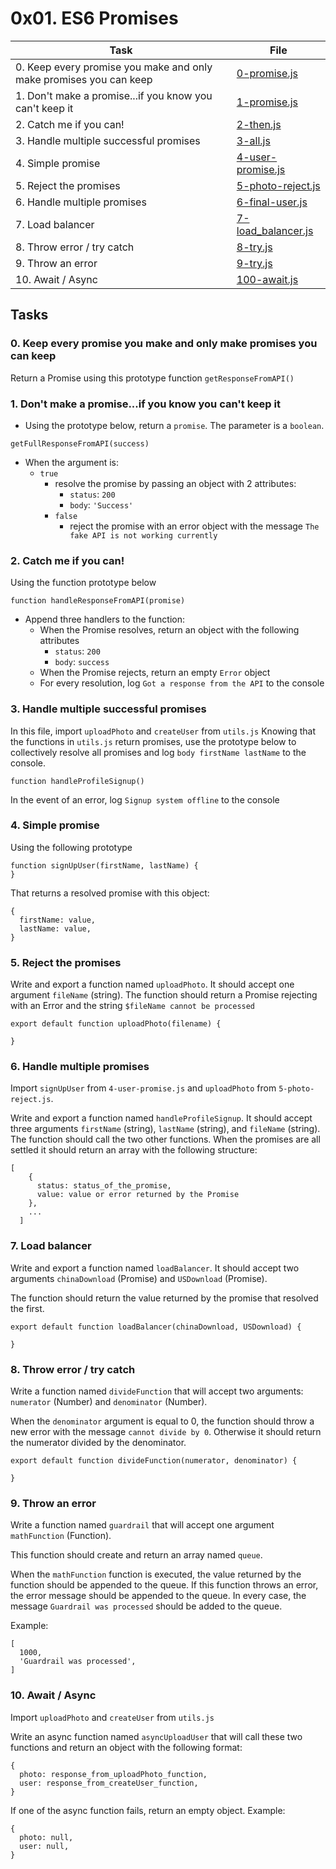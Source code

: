 # 0x01. ES6 Promises

| Task                                                               | File                                       |
| ------------------------------------------------------------------ | ------------------------------------------ |
| 0. Keep every promise you make and only make promises you can keep | [0-promise.js](./0-promise.js)             |
| 1. Don't make a promise...if you know you can't keep it            | [1-promise.js](./1-promise.js)             |
| 2. Catch me if you can!                                            | [2-then.js](./2-then.js)                   |
| 3. Handle multiple successful promises                             | [3-all.js](./3-all.js)                     |
| 4. Simple promise                                                  | [4-user-promise.js](./4-user-promise.js)   |
| 5. Reject the promises                                             | [5-photo-reject.js](./5-photo-reject.js)   |
| 6. Handle multiple promises                                        | [6-final-user.js](./6-final-user.js)       |
| 7. Load balancer                                                   | [7-load_balancer.js](./7-load_balancer.js) |
| 8. Throw error / try catch                                         | [8-try.js](./8-try.js)                     |
| 9. Throw an error                                                  | [9-try.js](./9-try.js)                     |
| 10. Await / Async                                                  | [100-await.js](./100-await.js)             |

## Tasks

### 0. Keep every promise you make and only make promises you can keep

Return a Promise using this prototype function `getResponseFromAPI()`

### 1. Don't make a promise...if you know you can't keep it

- Using the prototype below, return a `promise`. The parameter is a `boolean`.

```
getFullResponseFromAPI(success)
```

- When the argument is:
  - `true`
    - resolve the promise by passing an object with 2 attributes:
      - `status`: `200`
      - `body`: `'Success'`
    - `false`
      - reject the promise with an error object with the message `The fake API is not working currently`

### 2. Catch me if you can!

Using the function prototype below

```
function handleResponseFromAPI(promise)
```

- Append three handlers to the function:
  - When the Promise resolves, return an object with the following attributes
    - `status`: `200`
    - `body`: `success`
  - When the Promise rejects, return an empty `Error` object
  - For every resolution, log `Got a response from the API` to the console

### 3. Handle multiple successful promises

In this file, import `uploadPhoto` and `createUser` from `utils.js`
Knowing that the functions in `utils.js` return promises, use the prototype below to collectively resolve all promises and log `body firstName lastName` to the console.

```
function handleProfileSignup()
```

In the event of an error, log `Signup system offline` to the console

### 4. Simple promise

Using the following prototype

```
function signUpUser(firstName, lastName) {
}
```

That returns a resolved promise with this object:

```
{
  firstName: value,
  lastName: value,
}
```

### 5. Reject the promises

Write and export a function named `uploadPhoto`. It should accept one argument `fileName` (string).
The function should return a Promise rejecting with an Error and the string `$fileName cannot be processed`

```
export default function uploadPhoto(filename) {

}
```

### 6. Handle multiple promises

Import `signUpUser` from `4-user-promise.js` and `uploadPhoto` from `5-photo-reject.js`.

Write and export a function named `handleProfileSignup`. It should accept three arguments `firstName` (string), `lastName` (string), and `fileName` (string). The function should call the two other functions. When the promises are all settled it should return an array with the following structure:

```
[
    {
      status: status_of_the_promise,
      value: value or error returned by the Promise
    },
    ...
  ]
```

### 7. Load balancer

Write and export a function named `loadBalancer`. It should accept two arguments `chinaDownload` (Promise) and `USDownload` (Promise).

The function should return the value returned by the promise that resolved the first.

```
export default function loadBalancer(chinaDownload, USDownload) {

}
```

### 8. Throw error / try catch

Write a function named `divideFunction` that will accept two arguments: `numerator` (Number) and `denominator` (Number).

When the `denominator` argument is equal to 0, the function should throw a new error with the message `cannot divide by 0`. Otherwise it should return the numerator divided by the denominator.

```
export default function divideFunction(numerator, denominator) {

}
```

### 9. Throw an error

Write a function named `guardrail` that will accept one argument `mathFunction` (Function).

This function should create and return an array named `queue`.

When the `mathFunction` function is executed, the value returned by the function should be appended to the queue. If this function throws an error, the error message should be appended to the queue. In every case, the message `Guardrail was processed` should be added to the queue.

Example:

```
[
  1000,
  'Guardrail was processed',
]
```

### 10. Await / Async

Import `uploadPhoto` and `createUser` from `utils.js`

Write an async function named `asyncUploadUser` that will call these two functions and return an object with the following format:

```
{
  photo: response_from_uploadPhoto_function,
  user: response_from_createUser_function,
}
```

If one of the async function fails, return an empty object. Example:

```
{
  photo: null,
  user: null,
}
```
